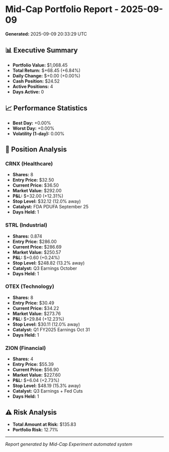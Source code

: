 # Mid-Cap Portfolio Report - 2025-09-09

**Generated:** 2025-09-09 20:33:29 UTC

## 📊 Executive Summary

- **Portfolio Value:** $1,068.45
- **Total Return:** $+68.45 (+6.84%)
- **Daily Change:** $+0.00 (+0.00%)
- **Cash Position:** $24.52
- **Active Positions:** 4
- **Days Active:** 0

## 📈 Performance Statistics

- **Best Day:** +0.00%
- **Worst Day:** +0.00%
- **Volatility (1-day):** 0.00%

## 💼 Position Analysis

### CRNX (Healthcare)
- **Shares:** 8
- **Entry Price:** $32.50
- **Current Price:** $36.50
- **Market Value:** $292.00
- **P&L:** $+32.00 (+12.31%)
- **Stop Level:** $32.12 (12.0% away)
- **Catalyst:** FDA PDUFA September 25
- **Days Held:** 1

### STRL (Industrial)
- **Shares:** 0.874
- **Entry Price:** $286.00
- **Current Price:** $286.69
- **Market Value:** $250.57
- **P&L:** $+0.60 (+0.24%)
- **Stop Level:** $248.82 (13.2% away)
- **Catalyst:** Q3 Earnings October
- **Days Held:** 1

### OTEX (Technology)
- **Shares:** 8
- **Entry Price:** $30.49
- **Current Price:** $34.22
- **Market Value:** $273.76
- **P&L:** $+29.84 (+12.23%)
- **Stop Level:** $30.11 (12.0% away)
- **Catalyst:** Q1 FY2025 Earnings Oct 31
- **Days Held:** 1

### ZION (Financial)
- **Shares:** 4
- **Entry Price:** $55.39
- **Current Price:** $56.90
- **Market Value:** $227.60
- **P&L:** $+6.04 (+2.73%)
- **Stop Level:** $48.19 (15.3% away)
- **Catalyst:** Q3 Earnings + Fed Cuts
- **Days Held:** 1

## ⚠️ Risk Analysis

- **Total Amount at Risk:** $135.83
- **Portfolio Risk:** 12.71%

---
*Report generated by Mid-Cap Experiment automated system*
